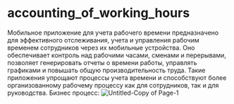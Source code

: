 # accounting_of_working_hours
Мобильное приложение для учета рабочего времени предназначено для эффективного отслеживания, учета и управления рабочим временем сотрудников через их мобильные устройства. Оно обеспечивает контроль над рабочими часами, сменами и перерывами, позволяет генерировать отчеты о времени работы, управлять графиками и повышать общую производительность труда. Такие приложения упрощают процессы учета времени и способствуют более организованному рабочему процессу как для сотрудников, так и для руководства.
Бизнес процесс:
![Untitled-Copy of Page-1](https://github.com/AlexandraBelyakova18/accounting_of_working_hours/assets/165970848/3acf2940-a504-46b2-8530-3a4d1e7fd5c5)



